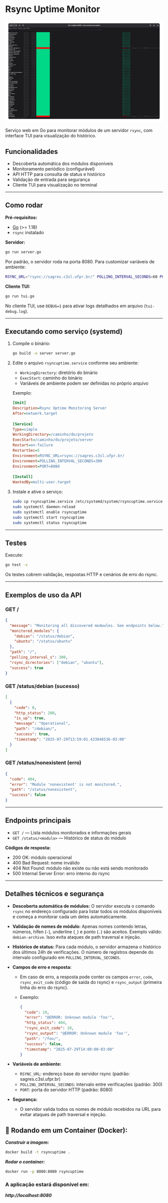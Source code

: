 
# Rsync Uptime Monitor

![Rsync Uptime Monitor Screenshot](./src/img.png)

Serviço web em Go para monitorar módulos de um servidor `rsync`, com interface TUI para visualização do histórico.

## Funcionalidades

- Descoberta automática dos módulos disponíveis
- Monitoramento periódico (configurável)
- API HTTP para consulta de status e histórico
- Validação de entrada para segurança
- Cliente TUI para visualização no terminal

---

## Como rodar

**Pré-requisitos:**

- [Go](https://go.dev/doc/install) (>= 1.18)
- `rsync` instalado

**Servidor:**

```sh
go run server.go
```

Por padrão, o servidor roda na porta 8080. Para customizar variáveis de ambiente:

```sh
RSYNC_URL="rsync://sagres.c3sl.ufpr.br/" POLLING_INTERVAL_SECONDS=60 PORT=9090 go run server.go
```

**Cliente TUI:**

```sh
go run tui.go
```

No cliente TUI, use `DEBUG=1` para ativar logs detalhados em arquivo (`tui-debug.log`).

---

## Executando como serviço (systemd)

1. Compile o binário:

   ```sh
   go build -o server server.go
   ```

2. Edite o arquivo `rsyncuptime.service` conforme seu ambiente:
   - `WorkingDirectory`: diretório do binário
   - `ExecStart`: caminho do binário
   - Variáveis de ambiente podem ser definidas no próprio arquivo

   Exemplo:

   ```ini
   [Unit]
   Description=Rsync Uptime Monitoring Server
   After=network.target

   [Service]
   Type=simple
   WorkingDirectory=/caminho/do/projeto
   ExecStart=/caminho/do/projeto/server
   Restart=on-failure
   RestartSec=5
   Environment=RSYNC_URL=rsync://sagres.c3sl.ufpr.br/
   Environment=POLLING_INTERVAL_SECONDS=300
   Environment=PORT=8080

   [Install]
   WantedBy=multi-user.target
   ```

3. Instale e ative o serviço:

   ```sh
   sudo cp rsyncuptime.service /etc/systemd/system/rsyncuptime.service
   sudo systemctl daemon-reload
   sudo systemctl enable rsyncuptime
   sudo systemctl start rsyncuptime
   sudo systemctl status rsyncuptime
   ```

---

## Testes

Execute:

```sh
go test -v
```

Os testes cobrem validação, respostas HTTP e cenários de erro do rsync.

---

## Exemplos de uso da API

### GET /

```json
{
  "message": "Monitoring all discovered modwules. See endpoints below.",
  "monitored_modules": {
    "debian": "/status/debian",
    "ubuntu": "/status/ubuntu"
  },
  "path": "/",
  "polling_interval_s": 300,
  "rsync_directories": ["debian", "ubuntu"],
  "success": true
}
```

### GET /status/debian (sucesso)

```json
[
  {
    "code": 0,
    "http_status": 200,
    "is_up": true,
    "message": "Operational",
    "path": "/debian/",
    "success": true,
    "timestamp": "2025-07-29T13:59:01.433848536-03:00"
  }
]
```

### GET /status/nonexistent (erro)

```json
{
  "code": 404,
  "error": "Module 'nonexistent' is not monitored.",
  "path": "/status/nonexistent",
  "success": false
}
```

---

## Endpoints principais

- `GET /` — Lista módulos monitorados e informações gerais
- `GET /status/<modulo>` — Histórico de status do módulo

**Códigos de resposta:**

- 200 OK: módulo operacional
- 400 Bad Request: nome inválido
- 404 Not Found: módulo não existe ou não está sendo monitorado
- 500 Internal Server Error: erro interno do rsync

---

## Detalhes técnicos e segurança

- **Descoberta automática de módulos:** O servidor executa o comando `rsync` no endereço configurado para listar todos os módulos disponíveis e começa a monitorar cada um deles automaticamente.
- **Validação de nomes de módulo:** Apenas nomes contendo letras, números, hífen (`-`), underline (`_`) e ponto (`.`) são aceitos. Exemplo válido: `debian-archive`. Isso evita ataques de path traversal e injeção.
- **Histórico de status:** Para cada módulo, o servidor armazena o histórico dos últimos 24h de verificações. O número de registros depende do intervalo configurado em `POLLING_INTERVAL_SECONDS`.
- **Campos de erro e resposta:**
  - Em caso de erro, a resposta pode conter os campos `error`, `code`, `rsync_exit_code` (código de saída do rsync) e `rsync_output` (primeira linha do erro do rsync).
  - Exemplo:

    ```json
    {
      "code": 10,
      "error": "@ERROR: Unknown module 'foo'",
      "http_status": 404,
      "rsync_exit_code": 10,
      "rsync_output": "@ERROR: Unknown module 'foo'",
      "path": "/foo/",
      "success": false,
      "timestamp": "2025-07-29T14:00:00-03:00"
    }
    ```

- **Variáveis de ambiente:**
  - `RSYNC_URL`: endereço base do servidor rsync (padrão: sagres.c3sl.ufpr.br)
  - `POLLING_INTERVAL_SECONDS`: intervalo entre verificações (padrão: 300)
  - `PORT`: porta do servidor HTTP (padrão: 8080)
- **Segurança:**
  - O servidor valida todos os nomes de módulo recebidos na URL para evitar ataques de path traversal e injeção.

## 🐋 Rodando em um Container (Docker):

***Construir a imagem:***
```sh
docker build -t rsyncuptime .
```

***Rodar o container:***
```sh
docker run -p 8080:8080 rsyncuptime  
```

### A aplicação estará disponível em:
***http://localhost:8080***
